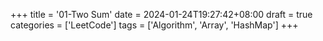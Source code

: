 +++
title = '01-Two Sum'
date = 2024-01-24T19:27:42+08:00
draft = true
categories = ['LeetCode']
tags = ['Algorithm', 'Array', 'HashMap']
+++
